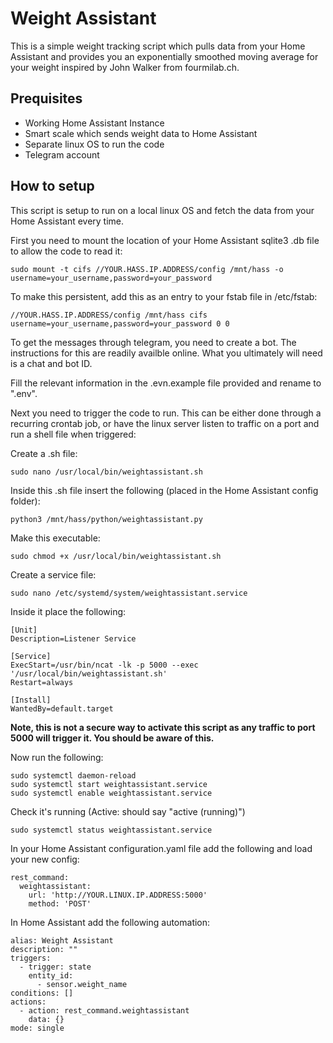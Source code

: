 # Weight Assistant

This is a simple weight tracking script which pulls data from your Home Assistant and provides you an exponentially smoothed moving average for your weight inspired by John Walker from fourmilab.ch.

## Prequisites

* Working Home Assistant Instance
* Smart scale which sends weight data to Home Assistant
* Separate linux OS to run the code
* Telegram account

## How to setup

This script is setup to run on a local linux OS and fetch the data from your Home Assistant every time.

First you need to mount the location of your Home Assistant sqlite3 .db file to allow the code to read it:

`sudo mount -t cifs //YOUR.HASS.IP.ADDRESS/config /mnt/hass -o username=your_username,password=your_password`

To make this persistent, add this as an entry to your fstab file in /etc/fstab:

`//YOUR.HASS.IP.ADDRESS/config /mnt/hass cifs username=your_username,password=your_password 0 0`

To get the messages through telegram, you need to create a bot. The instructions for this are readily availble online. What you ultimately will need is a chat and bot ID.

Fill the relevant information in the .evn.example file provided and rename to ".env".

Next you need to trigger the code to run. This can be either done through a recurring crontab job, or have the linux server listen to traffic on a port and run a shell file when triggered:

Create a .sh file:

`sudo nano /usr/local/bin/weightassistant.sh`

Inside this .sh file insert the following (placed in the Home Assistant config folder):

`python3 /mnt/hass/python/weightassistant.py`

Make this executable:

`sudo chmod +x /usr/local/bin/weightassistant.sh`

Create a service file:

`sudo nano /etc/systemd/system/weightassistant.service`

Inside it place the following:

```
[Unit]
Description=Listener Service

[Service]
ExecStart=/usr/bin/ncat -lk -p 5000 --exec '/usr/local/bin/weightassistant.sh'
Restart=always

[Install]
WantedBy=default.target
```

**Note, this is not a secure way to activate this script as any traffic to port 5000 will trigger it. You should be aware of this.**

Now run the following:

```
sudo systemctl daemon-reload
sudo systemctl start weightassistant.service
sudo systemctl enable weightassistant.service
```

Check it's running (Active: should say "active (running)")

`sudo systemctl status weightassistant.service`

In your Home Assistant configuration.yaml file add the following and load your new config:
```
rest_command:
  weightassistant:
    url: 'http://YOUR.LINUX.IP.ADDRESS:5000'
    method: 'POST'
```

In Home Assistant add the following automation:
```
alias: Weight Assistant
description: ""
triggers:
  - trigger: state
    entity_id:
      - sensor.weight_name
conditions: []
actions:
  - action: rest_command.weightassistant
    data: {}
mode: single
```